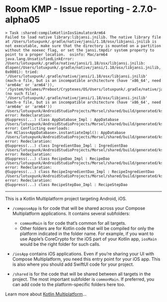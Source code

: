 # Room KMP -  Issue reporting - 2.7.0-alpha05

```
> Task :shared:compileKotlinIosSimulatorArm64
Failed to load native library:libjansi.jnilib. The native library file at /Users/lotuxpunk/.gradle/native/jansi/1.18/osx/libjansi.jnilib is not executable, make sure that the directory is mounted on a partition without the noexec flag, or set the jansi.tmpdir system property to point to a proper location.  osinfo: Mac/arm64
java.lang.UnsatisfiedLinkError: /Users/lotuxpunk/.gradle/native/jansi/1.18/osx/libjansi.jnilib: dlopen(/Users/lotuxpunk/.gradle/native/jansi/1.18/osx/libjansi.jnilib, 0x0001): tried: '/Users/lotuxpunk/.gradle/native/jansi/1.18/osx/libjansi.jnilib' (mach-o file, but is an incompatible architecture (have 'x86_64', need 'arm64e' or 'arm64')), '/System/Volumes/Preboot/Cryptexes/OS/Users/lotuxpunk/.gradle/native/jansi/1.18/osx/libjansi.jnilib' (no such file), '/Users/lotuxpunk/.gradle/native/jansi/1.18/osx/libjansi.jnilib' (mach-o file, but is an incompatible architecture (have 'x86_64', need 'arm64e' or 'arm64'))
/Users/lotuxpunk/AndroidStudioProjects/Morsel/shared/build/generated/ksp/metadata/commonMain/kotlin/database/AppDatabase_Impl.kt:35:14: error: Redeclaration:
@Suppress(...) class AppDatabase_Impl : AppDatabase
/Users/lotuxpunk/AndroidStudioProjects/Morsel/shared/build/generated/ksp/metadata/commonMain/kotlin/database/AppDatabase_InstantiateImpl.kt:5:1: error: Conflicting overloads:
fun KClass<AppDatabase>.instantiateImpl(): AppDatabase
/Users/lotuxpunk/AndroidStudioProjects/Morsel/shared/build/generated/ksp/metadata/commonMain/kotlin/database/dao/IngredientDao_Impl.kt:15:14: error: Redeclaration:
@Suppress(...) class IngredientDao_Impl : IngredientDao
/Users/lotuxpunk/AndroidStudioProjects/Morsel/shared/build/generated/ksp/metadata/commonMain/kotlin/database/dao/RecipeDao_Impl.kt:35:14: error: Redeclaration:
@Suppress(...) class RecipeDao_Impl : RecipeDao
/Users/lotuxpunk/AndroidStudioProjects/Morsel/shared/build/generated/ksp/metadata/commonMain/kotlin/database/dao/RecipeIngredientDao_Impl.kt:15:14: error: Redeclaration:
@Suppress(...) class RecipeIngredientDao_Impl : RecipeIngredientDao
/Users/lotuxpunk/AndroidStudioProjects/Morsel/shared/build/generated/ksp/metadata/commonMain/kotlin/database/dao/RecipeStepDao_Impl.kt:15:14: error: Redeclaration:
@Suppress(...) class RecipeStepDao_Impl : RecipeStepDao
```

----------

This is a Kotlin Multiplatform project targeting Android, iOS.

* `/composeApp` is for code that will be shared across your Compose Multiplatform applications.
  It contains several subfolders:
  - `commonMain` is for code that’s common for all targets.
  - Other folders are for Kotlin code that will be compiled for only the platform indicated in the folder name.
    For example, if you want to use Apple’s CoreCrypto for the iOS part of your Kotlin app,
    `iosMain` would be the right folder for such calls.

* `/iosApp` contains iOS applications. Even if you’re sharing your UI with Compose Multiplatform, 
  you need this entry point for your iOS app. This is also where you should add SwiftUI code for your project.

* `/shared` is for the code that will be shared between all targets in the project.
  The most important subfolder is `commonMain`. If preferred, you can add code to the platform-specific folders here too.


Learn more about [Kotlin Multiplatform](https://www.jetbrains.com/help/kotlin-multiplatform-dev/get-started.html)…
